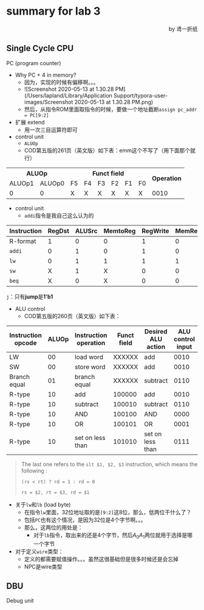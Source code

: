 # summary for lab 3

<p align="right">by 鸢一折纸</p>

## Single Cycle CPU

PC (program counter)

- Why PC + 4 in memory?
	- 因为，实现的时候有偏移啊。。。
	- ![Screenshot 2020-05-13 at 1.30.28 PM](/Users/lapland/Library/Application Support/typora-user-images/Screenshot 2020-05-13 at 1.30.28 PM.png)
	- 然后，从指令ROM里面取指令的时候，要做一个地址截断`assign pc_addr = PC[9:2]`
- 扩展 extend
	- 用一次三目运算符即可
- control unit
	- `ALUOp`
	- COD第五版的261页（英文版）如下表：emm这个不写了（用下面那个就行）

<table>
    <tr>
        <th colspan="2">ALUOp</th>
        <th colspan="6">Funct field</th>
        <th rowspan="2">Operation</th>
    </tr>
    <tr>
        <td>ALUOp1</td>
        <td>ALUOp0</td>
        <td>F5</td>
        <td>F4</td>
        <td>F3</td>
        <td>F2</td>
        <td>F1</td>
        <td>F0</td>
    </tr>
    <tr>
        <td>0</td>
        <td>0</td>
        <td>X</td>
        <td>X</td>
        <td>X</td>
        <td>X</td>
        <td>X</td>
        <td>X</td>
        <td>0010</td>
    </tr>
</table>

- control unit
	- `addi`指令是我自己这么认为的

| Instruction | RegDst | ALUSrc | MemtoReg | RegWrite | MemRead | MemWrite | Branch | ALUOp |
| ----------- | ------ | ------ | -------- | -------- | ------- | -------- | ------ | ----- |
| R-format    | 1      | 0      | 0        | 1        | 0       | 0        | 0      | 10    |
| `addi`      | 0      | 1      | 0        | 1        | 0       | 0        | 0      | 00    |
| `lw`        | 0      | 1      | 1        | 1        | 1       | 0        | 0      | 00    |
| `sw`        | X      | 1      | X        | 0        | 0       | 1        | 0      | 00    |
| `beq`       | X      | 0      | X        | 0        | 0       | 0        | 1      | 01    |

`j`：只有**jump**是**1'b1**


- ALU control
	- COD第五版的260页（英文版）如下表：

|Instruction opcode|ALUOp|Instruction operation|Funct field|Desired ALU action|ALU control input|
|-|-|-|-|-|-|
|LW|00|load word|XXXXXX|add|0010|
|SW|00|store word|XXXXXX|add|0010|
|Branch equal|01|branch equal|XXXXXX|subtract|0110|
|R-type|10|add|100000|add|0010|
|R-type|10|subtract|100010|subtract|0110|
|R-type|10|AND|100100|AND|0000|
|R-type|10|OR|100101|OR|0001|
|R-type|10|set on less than|101010|set on less than|0111|

> The last one refers to the `slt $1, $2, $3` instruction, which means the following :
>
> `(rs < rt) ? rd = 1 : rd = 0`
>
> `rs = $2, rt = $3, rd = $1`

- 关于`lw`和`lb` (load byte)
	- 在指令`lw`里面，32位地址取的是`[9:2]`这8位，那么，低两位干什么了？
	- 包括`PC`也有这个情况，是因为32位是4个字节啊。。。
	- 那么，这两位的用处是：
		- 对于`lb`指令，取出来的还是4个字节，然后$A_0A_1$两位就用于选择是哪一个字节
- 对于定义`wire`类型：
	- 定义的都需要赋值操作。。。虽然这很基础但是很多时候还是会忘掉
	- NPC是wire类型

## DBU

Debug unit

